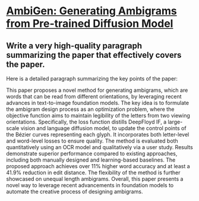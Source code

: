 # [AmbiGen: Generating Ambigrams from Pre-trained Diffusion Model](https://arxiv.org/abs/2312.02967)

## Write a very high-quality paragraph summarizing the paper that effectively covers the paper.

 Here is a detailed paragraph summarizing the key points of the paper:

This paper proposes a novel method for generating ambigrams, which are words that can be read from different orientations, by leveraging recent advances in text-to-image foundation models. The key idea is to formulate the ambigram design process as an optimization problem, where the objective function aims to maintain legibility of the letters from two viewing orientations. Specifically, the loss function distills DeepFloyd IF, a large-scale vision and language diffusion model, to update the control points of the Bézier curves representing each glyph. It incorporates both letter-level and word-level losses to ensure quality. The method is evaluated both quantitatively using an OCR model and qualitatively via a user study. Results demonstrate superior performance compared to existing approaches, including both manually designed and learning-based baselines. The proposed approach achieves over 11\% higher word accuracy and at least a 41.9\% reduction in edit distance. The flexibility of the method is further showcased on unequal length ambigrams. Overall, this paper presents a novel way to leverage recent advancements in foundation models to automate the creative process of designing ambigrams.

